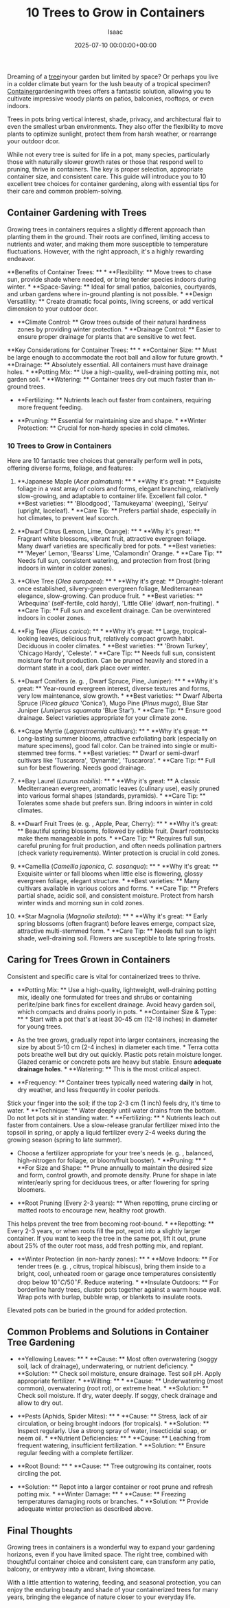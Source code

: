 ﻿---
title: 10 Trees to Grow in Containers
description: Dreaming of a tree in your garden but limited by space? Or perhaps you live in a colder climate but yearn for the lush beauty of a tropical specimen?
slug: /10-trees-to-grow-in-containers/
date: 2025-07-10 00:00:00+00:00
lastmod: 2025-07-10 00:00:00+03:00
author: Isaac
categories:
- Guides
- Gardening
tags:
- guides
- tree
- container
layout: post
---

Dreaming of a [tree](https://pestpolicy.com/can-i-plant-trees-and-shrubs-in-late-fall-or-winter/)inyour garden but limited by space? Or perhaps you live in a colder climate but yearn for the lush beauty of a tropical specimen? [Container](https://pestpolicy.com/planting-indoor-container-trees/)gardeningwith trees offers a fantastic solution, allowing you to cultivate impressive woody plants on patios, balconies, rooftops, or even indoors.

Trees in pots bring vertical interest, shade, privacy, and architectural flair to even the smallest urban environments. They also offer the flexibility to move plants to optimize sunlight, protect them from harsh weather, or rearrange your outdoor dcor.

While not every tree is suited for life in a pot, many species, particularly those with naturally slower growth rates or those that respond well to pruning, thrive in containers. The key is proper selection, appropriate container size, and consistent care. This guide will introduce you to 10 excellent tree choices for container gardening, along with essential tips for their care and common problem-solving.

##  Container Gardening with Trees

Growing trees in containers requires a slightly different approach than planting them in the ground. Their roots are confined, limiting access to nutrients and water, and making them more susceptible to temperature fluctuations. However, with the right approach, it's a highly rewarding endeavor.

**Benefits of Container Trees: ** * **Flexibility: ** Move trees to chase sun, provide shade where needed, or bring tender species indoors during winter. * **Space-Saving: ** Ideal for small patios, balconies, courtyards, and urban gardens where in-ground planting is not possible. * **Design Versatility: ** Create dramatic focal points, living screens, or add vertical dimension to your outdoor dcor.

* **Climate Control: ** Grow trees outside of their natural hardiness zones by providing winter protection. * **Drainage Control: ** Easier to ensure proper drainage for plants that are sensitive to wet feet.

**Key Considerations for Container Trees: ** * **Container Size: ** Must be large enough to accommodate the root ball and allow for future growth. * **Drainage: ** Absolutely essential. All containers must have drainage holes. * **Potting Mix: ** Use a high-quality, well-draining potting mix, not garden soil. * **Watering: ** Container trees dry out much faster than in-ground trees.

* **Fertilizing: ** Nutrients leach out faster from containers, requiring more frequent feeding.

* **Pruning: ** Essential for maintaining size and shape. * **Winter Protection: ** Crucial for non-hardy species in cold climates.

###  10 Trees to Grow in Containers

Here are 10 fantastic tree choices that generally perform well in pots, offering diverse forms, foliage, and features:

1. **Japanese Maple (_Acer palmatum_): ** * **Why it's great: ** Exquisite foliage in a vast array of colors and forms, elegant branching, relatively slow-growing, and adaptable to container life. Excellent fall color. * **Best varieties: ** 'Bloodgood', 'Tamukeyama' (weeping), 'Seiryu' (upright, laceleaf). * **Care Tip: ** Prefers partial shade, especially in hot climates, to prevent leaf scorch.

2. **Dwarf Citrus (Lemon, Lime, Orange): ** * **Why it's great: ** Fragrant white blossoms, vibrant fruit, attractive evergreen foliage. Many dwarf varieties are specifically bred for pots. * **Best varieties: ** 'Meyer' Lemon, 'Bearss' Lime, 'Calamondin' Orange. * **Care Tip: ** Needs full sun, consistent watering, and protection from frost (bring indoors in winter in colder zones).

3. **Olive Tree (_Olea europaea_): ** * **Why it's great: ** Drought-tolerant once established, silvery-green evergreen foliage, Mediterranean elegance, slow-growing. Can produce fruit. * **Best varieties: ** 'Arbequina' (self-fertile, cold hardy), 'Little Ollie' (dwarf, non-fruiting). * **Care Tip: ** Full sun and excellent drainage. Can be overwintered indoors in cooler zones.

4. **Fig Tree (_Ficus carica_): ** * **Why it's great: ** Large, tropical-looking leaves, delicious fruit, relatively compact growth habit. Deciduous in cooler climates. * **Best varieties: ** 'Brown Turkey', 'Chicago Hardy', 'Celeste'. * **Care Tip: ** Needs full sun, consistent moisture for fruit production. Can be pruned heavily and stored in a dormant state in a cool, dark place over winter.

5. **Dwarf Conifers (e. g. , Dwarf Spruce, Pine, Juniper): ** * **Why it's great: ** Year-round evergreen interest, diverse textures and forms, very low maintenance, slow growth. * **Best varieties: ** Dwarf Alberta Spruce (_Picea glauca_ 'Conica'), Mugo Pine (_Pinus mugo_), Blue Star Juniper (_Juniperus squamata_ 'Blue Star'). * **Care Tip: ** Ensure good drainage. Select varieties appropriate for your climate zone.

6. **Crape Myrtle (_Lagerstroemia_ cultivars): ** * **Why it's great: ** Long-lasting summer blooms, attractive exfoliating bark (especially on mature specimens), good fall color. Can be trained into single or multi-stemmed tree forms. * **Best varieties: ** Dwarf or semi-dwarf cultivars like 'Tuscarora', 'Dynamite', 'Tuscarora'. * **Care Tip: ** Full sun for best flowering. Needs good drainage.

7. **Bay Laurel (_Laurus nobilis_): ** * **Why it's great: ** A classic Mediterranean evergreen, aromatic leaves (culinary use), easily pruned into various formal shapes (standards, pyramids). * **Care Tip: ** Tolerates some shade but prefers sun. Bring indoors in winter in cold climates.

8. **Dwarf Fruit Trees (e. g. , Apple, Pear, Cherry): ** * **Why it's great: ** Beautiful spring blossoms, followed by edible fruit. Dwarf rootstocks make them manageable in pots. * **Care Tip: ** Requires full sun, careful pruning for fruit production, and often needs pollination partners (check variety requirements). Winter protection is crucial in cold zones.

9. **Camellia (_Camellia japonica_, _C. sasanqua_): ** * **Why it's great: ** Exquisite winter or fall blooms when little else is flowering, glossy evergreen foliage, elegant structure. * **Best varieties: ** Many cultivars available in various colors and forms. * **Care Tip: ** Prefers partial shade, acidic soil, and consistent moisture. Protect from harsh winter winds and morning sun in cold zones.

10. **Star Magnolia (_Magnolia stellata_): ** * **Why it's great: ** Early spring blossoms (often fragrant) before leaves emerge, compact size, attractive multi-stemmed form. * **Care Tip: ** Needs full sun to light shade, well-draining soil. Flowers are susceptible to late spring frosts.

##  Caring for Trees Grown in Containers

Consistent and specific care is vital for containerized trees to thrive.

* **Potting Mix: ** Use a high-quality, lightweight, well-draining potting mix, ideally one formulated for trees and shrubs or containing perlite/pine bark fines for excellent drainage. Avoid heavy garden soil, which compacts and drains poorly in pots. * **Container Size & Type: ** * Start with a pot that's at least 30-45 cm (12-18 inches) in diameter for young trees.

* As the tree grows, gradually repot into larger containers, increasing the size by about 5-10 cm (2-4 inches) in diameter each time. * Terra cotta pots breathe well but dry out quickly. Plastic pots retain moisture longer. Glazed ceramic or concrete pots are heavy but stable. Ensure **adequate drainage holes**. * **Watering: ** This is the most critical aspect.

* **Frequency: ** Container trees typically need watering **daily** in hot, dry weather, and less frequently in cooler periods.

Stick your finger into the soil; if the top 2-3 cm (1 inch) feels dry, it's time to water. * **Technique: ** Water deeply until water drains from the bottom. Do not let pots sit in standing water. * **Fertilizing: ** * Nutrients leach out faster from containers. Use a slow-release granular fertilizer mixed into the topsoil in spring, or apply a liquid fertilizer every 2-4 weeks during the growing season (spring to late summer).

* Choose a fertilizer appropriate for your tree's needs (e. g. , balanced, high-nitrogen for foliage, or bloom/fruit booster). * **Pruning: ** * **For Size and Shape: ** Prune annually to maintain the desired size and form, control growth, and promote density. Prune for shape in late winter/early spring for deciduous trees, or after flowering for spring bloomers.

* **Root Pruning (Every 2-3 years): ** When repotting, prune circling or matted roots to encourage new, healthy root growth.

This helps prevent the tree from becoming root-bound. * **Repotting: ** Every 2-3 years, or when roots fill the pot, repot into a slightly larger container. If you want to keep the tree in the same pot, lift it out, prune about 25% of the outer root mass, add fresh potting mix, and replant.

* **Winter Protection (in non-hardy zones): ** * **Move Indoors: ** For tender trees (e. g. , citrus, tropical hibiscus), bring them inside to a bright, cool, unheated room or garage once temperatures consistently drop below $10^\circ C / 50^\circ F$. Reduce watering. * **Insulate Outdoors: ** For borderline hardy trees, cluster pots together against a warm house wall. Wrap pots with burlap, bubble wrap, or blankets to insulate roots.

Elevated pots can be buried in the ground for added protection.

##  Common Problems and Solutions in Container Tree Gardening

* **Yellowing Leaves: ** * **Cause: ** Most often overwatering (soggy soil, lack of drainage), underwatering, or nutrient deficiency. * **Solution: ** Check soil moisture, ensure drainage. Test soil pH. Apply appropriate fertilizer. * **Wilting: ** * **Cause: ** Underwatering (most common), overwatering (root rot), or extreme heat. * **Solution: ** Check soil moisture. If dry, water deeply. If soggy, check drainage and allow to dry out.

* **Pests (Aphids, Spider Mites): ** * **Cause: ** Stress, lack of air circulation, or being brought indoors (for tropicals). * **Solution: ** Inspect regularly. Use a strong spray of water, insecticidal soap, or neem oil. * **Nutrient Deficiencies: ** * **Cause: ** Leaching from frequent watering, insufficient fertilization. * **Solution: ** Ensure regular feeding with a complete fertilizer.

* **Root Bound: ** * **Cause: ** Tree outgrowing its container, roots circling the pot.

* **Solution: ** Repot into a larger container or root prune and refresh potting mix. * **Winter Damage: ** * **Cause: ** Freezing temperatures damaging roots or branches. * **Solution: ** Provide adequate winter protection as described above.

##  Final Thoughts

Growing trees in containers is a wonderful way to expand your gardening horizons, even if you have limited space. The right tree, combined with thoughtful container choice and consistent care, can transform any patio, balcony, or entryway into a vibrant, living showcase.

With a little attention to watering, feeding, and seasonal protection, you can enjoy the enduring beauty and shade of your containerized trees for many years, bringing the elegance of nature closer to your everyday life.

